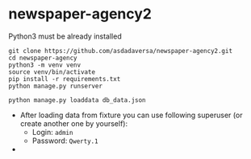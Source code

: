 # newspaper-agency2

Python3 must be already installed

```shell
git clone https://github.com/asdadaversa/newspaper-agency2.git
cd newspaper-agency
python3 -m venv venv
source venv/bin/activate
pip install -r requirements.txt
python manage.py runserver
```

`python manage.py loaddata db_data.json`

- After loading data from fixture you can use following superuser (or create another one by yourself):
  - Login: `admin`
  - Password: `Qwerty.1`
- 
